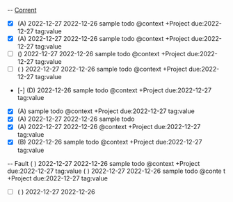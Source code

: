 -- [Corrent](2022-12-28_corrent.md)
- [x] (A) 2022-12-27 2022-12-26 sample todo @context +Project due:2022-12-27 tag:value
- [x] (A) 2022-12-27 2022-12-26 sample todo @context +Project due:2022-12-27 tag:value
- [ ] () 2022-12-27 2022-12-26 sample todo @context +Project due:2022-12-27 tag:value
- [ ] ( ) 2022-12-27 2022-12-26 sample todo @context +Project due:2022-12-27 tag:value
- [-] (D) 2022-12-26 sample todo @context +Project due:2022-12-27 tag:value
- [x] (A) sample todo @context +Project due:2022-12-27 tag:value
- [x] (A) 2022-12-27 2022-12-26 sample todo
- [x] (A) 2022-12-27 2022-12-26 @context +Project due:2022-12-27 tag:value
- [x] (B) 2022-12-26 sample todo @context +Project due:2022-12-27 tag:value

-- Fault
  ( ) 2022-12-27 2022-12-26 sample todo @context +Project due:2022-12-27 tag:value
( ) 2022-12-27 2022-12-26 sample todo @conte t +Project due:2022-12-27 tag:value
- [ ] ( ) 2022-12-27 2022-12-26
